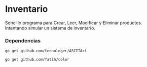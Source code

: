 # Inventario
Sencillo programa para Crear, Leer, Modificar y Eliminar productos. Intentando simular un sistema de inventario.

### Dependencias
```
go get github.com/tecnologer/ASCIIArt

go get github.com/fatih/color
```